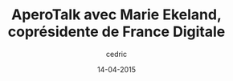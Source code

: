 ---
layout: video
title: "AperoTalk avec Marie Ekeland, coprésidente de France Digitale"
author: cedric
date: 14-04-2015
youtube_slug: "ilmnecWZls8"
labels:
  - talk
thumbnail: 2015-04-14-aperotalk-marie-ekeland.jpg
description: "Figure incontournable, Marie Ekeland a suivi une formation de développeur avant de travailler dans le capital-risque. Dès 2005 elle rejoint Elaia Partners et accompagne Criteo depuis ses débuts. Elle est aujourd'hui coprésidente de France Digitale."
---